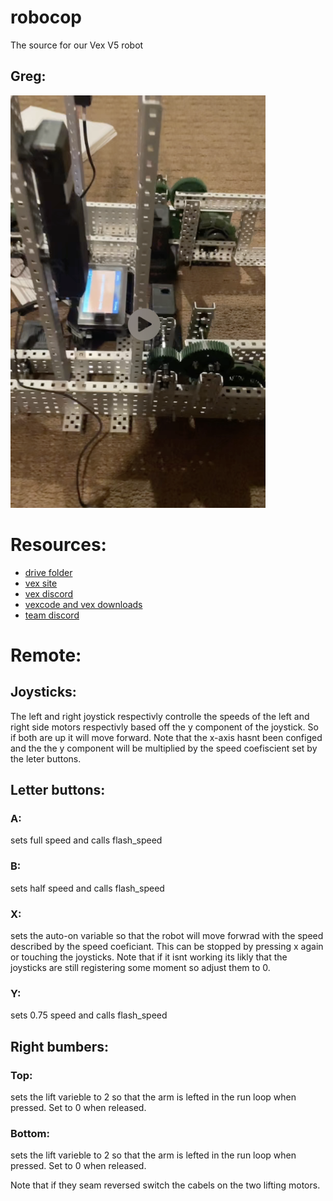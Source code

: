 # robocop
The source for our Vex V5 robot

## Greg:
![Our robot](https://github.com/Joshuah143/robocop/blob/1921c61fae3c8f5f43bcf4f1c4acca42376a9b16/img.png "GREG")

# Resources:

 - [drive folder](https://drive.google.com/open?id=127Mzc9Ae0EIo83zuiMaaNYiwo3xQIhEh&authuser=joshuah143%40educbe.ca&usp=drive_fs)
 - [vex site](https://www.vexrobotics.com/)
 - [vex discord]()
 - [vexcode and vex downloads](https://www.vexrobotics.com/vexcode-download)
 - [team discord]()

# Remote:

## Joysticks:

The left and right joystick respectivly controlle the speeds of the left and right side motors respectivly based off the y component of the joystick. So if both are up it will move forward. Note that the x-axis hasnt been configed and the the y component will be multiplied by the speed coefiscient set by the leter buttons.

## Letter buttons:

### A:

sets full speed and calls flash_speed

### B:

sets half speed and calls flash_speed

### X:

sets the auto-on variable so that the robot will move forwrad with the speed described by the speed coeficiant. This can be stopped by pressing x again or touching the joysticks. Note that if it isnt working its likly that the joysticks are still registering some moment so adjust them to 0.

### Y:

sets 0.75 speed and calls flash_speed

## Right bumbers:

### Top:

sets the lift varieble to 2 so that the arm is lefted in the run loop when pressed. Set to 0 when released.

### Bottom:

sets the lift varieble to 2 so that the arm is lefted in the run loop when pressed. Set to 0 when released.

Note that if they seam reversed switch the cabels on the two lifting motors.
